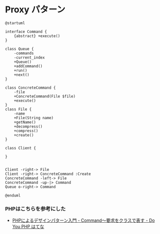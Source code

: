 # Proxy パターン


```uml
@startuml

interface Command {
    {abstract} +execute()
}

class Queue {
    -commands
    -current_index
    +Queue()
    +addCommand()
    +run()
    +next()
}

class ConcreteCommand {
    -file
    +ConcreteCommand(File $file)
    +execute()
}
class File {
    -name
    +File(String name)
    +getName()
    +decompress()
    +compress()
    +create()
}

class Client {

}


Client -right-> File
Client -right-> ConcreteCommand :Create
ConcreteCommand -left-> File
ConcreteCommand -up-|> Command
Queue o-right-> Command

@enduml
```

### PHPはこちらを参考にした

- [PHPによるデザインパターン入門 \- Command～要求をクラスで表す \- Do You PHP はてな](http://d.hatena.ne.jp/shimooka/20141216/1418705218)
